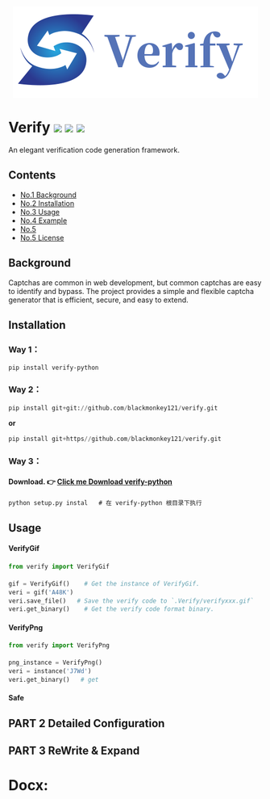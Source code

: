 

<div align="center">
    <img src="https://github.com/blackmonkey121/verify/blob/master/image/verify_logo.png" alt="Verify-Logo">
</div>

# Verify ![](https://img.shields.io/badge/GPL-3.0-green)  ![](https://img.shields.io/badge/version-0.0.1-informational)  ![](https://img.shields.io/badge/python-3.x-blueviolet)
An elegant verification code generation framework.

## Contents

- [No.1 Background](https://github.com/blackmonkey121/verify#background)
- [No.2 Installation](https://github.com/blackmonkey121/verify#installation)
- [No.3 Usage](https://github.com/blackmonkey121/verify#usage)
- [No.4 Example](https://github.com/blackmonkey121/verify#example)
- [No.5](https://github.com/blackmonkey121/verify#)
- [No.5 License](https://github.com/blackmonkey121/verify#license)

## Background

Captchas are common in web development, but common captchas are easy to identify and bypass. The project provides a simple and flexible captcha generator that is efficient, secure, and easy to extend.



## Installation

### Way 1：

```pyhton
pip install verify-python
```


### Way 2：

```python
pip install git+git://github.com/blackmonkey121/verify.git
```

**or**

```python
pip install git+https//github.com/blackmonkey121/verify.git
```

### Way 3：

#### Download.  👉  [Click me **Download** verify-python](https://github.com/blackmonkey121/verify/archive/master.zip)

```shell
python setup.py instal   # 在 verify-python 根目录下执行
```



## Usage


####  VerifyGif

```python
from verify import VerifyGif

gif = VerifyGif()    # Get the instance of VerifyGif.
veri = gif('A48K')
veri.save_file()   # Save the verify code to `.Verify/verifyxxx.gif`
veri.get_binary()    # Get the verify code format binary.
```



####  VerifyPng

```python
from verify import VerifyPng

png_instance = VerifyPng()
veri = instance('J7Wd')
veri.get_binary()   # get
```



#### Safe


## PART 2 Detailed Configuration









## PART 3 ReWrite & Expand







# Docx:







